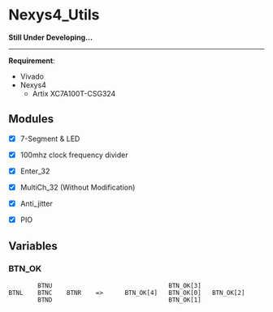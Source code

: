 # Nexys4_Utils


**Still Under Developing...**

---
**Requirement**:
* Vivado
* Nexys4
    * Artix XC7A100T-CSG324


## Modules

* [X] 7-Segment & LED
* [X] 100mhz clock frequency divider
* [X] Enter_32
* [X] MultiCh_32 (Without Modification)
* [X] Anti_jitter
* [X] PIO


## Variables

### BTN_OK
```text
        BTNU                                BTN_OK[3]
BTNL    BTNC    BTNR    =>      BTN_OK[4]   BTN_OK[0]   BTN_OK[2]
        BTND                                BTN_OK[1]
```

